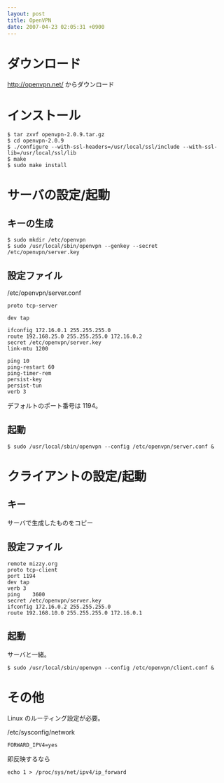 ```yaml
---
layout: post
title: OpenVPN
date: 2007-04-23 02:05:31 +0900
---
```

# ダウンロード

http://openvpn.net/ からダウンロード

# インストール
	
	$ tar zxvf openvpn-2.0.9.tar.gz
	$ cd openvpn-2.0.9
	$ ./configure --with-ssl-headers=/usr/local/ssl/include --with-ssl-lib=/usr/local/ssl/lib
	$ make
	$ sudo make install
	

# サーバの設定/起動

## キーの生成

	
	$ sudo mkdir /etc/openvpn
	$ sudo /usr/local/sbin/openvpn --genkey --secret /etc/openvpn/server.key
	

## 設定ファイル
/etc/openvpn/server.conf

	
	proto tcp-server
	
	dev tap
	
	ifconfig 172.16.0.1 255.255.255.0
	route 192.168.25.0 255.255.255.0 172.16.0.2
	secret /etc/openvpn/server.key
	link-mtu 1200
	
	ping 10
	ping-restart 60
	ping-timer-rem
	persist-key
	persist-tun
	verb 3     
	

デフォルトのポート番号は 1194。

## 起動

	
	$ sudo /usr/local/sbin/openvpn --config /etc/openvpn/server.conf &
	


# クライアントの設定/起動

## キー

サーバで生成したものをコピー

## 設定ファイル

	
	remote mizzy.org
	proto tcp-client
	port 1194
	dev tap
	verb 3
	ping    3600
	secret /etc/openvpn/server.key
	ifconfig 172.16.0.2 255.255.255.0
	route 192.168.10.0 255.255.255.0 172.16.0.1 
	

## 起動

サーバと一緒。

	
	$ sudo /usr/local/sbin/openvpn --config /etc/openvpn/client.conf &
	

# その他

Linux のルーティング設定が必要。

/etc/sysconfig/network

	
	FORWARD_IPV4=yes
	

即反映するなら

	
	echo 1 > /proc/sys/net/ipv4/ip_forward
	
